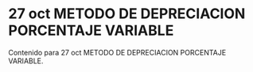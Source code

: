 # 27 oct  METODO DE DEPRECIACION PORCENTAJE VARIABLE

Contenido para 27 oct  METODO DE DEPRECIACION PORCENTAJE VARIABLE.